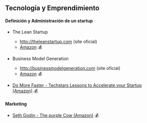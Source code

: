 ## Tecnología y Emprendimiento

#### Definición y Administración de un startup

* The Lean Startup
  * http://theleanstartup.com (site oficial)
  * [Amazon](http://amzn.com/0307887898) :moneybag:

* Business Model Generation
  * http://businessmodelgeneration.com (site oficial)
  * [Amazon](http://amzn.com/0470876417) :moneybag:

* [Do More Faster - Techstars Lessons to Accelerate your Startup (Amazon)](http://amzn.com/0470929839) :moneybag:

#### Marketing

* [Seth Godin - The purple Cow (Amazon)](http://amzn.com/159184021X) :moneybag:
